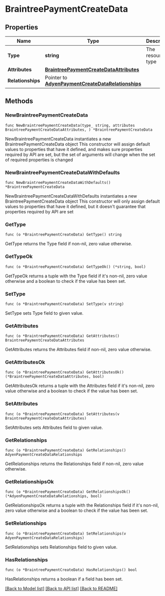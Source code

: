 # BraintreePaymentCreateData

## Properties

Name | Type | Description | Notes
------------ | ------------- | ------------- | -------------
**Type** | **string** | The resource&#39;s type | 
**Attributes** | [**BraintreePaymentCreateDataAttributes**](BraintreePaymentCreateDataAttributes.md) |  | 
**Relationships** | Pointer to [**AdyenPaymentCreateDataRelationships**](AdyenPaymentCreateDataRelationships.md) |  | [optional] 

## Methods

### NewBraintreePaymentCreateData

`func NewBraintreePaymentCreateData(type_ string, attributes BraintreePaymentCreateDataAttributes, ) *BraintreePaymentCreateData`

NewBraintreePaymentCreateData instantiates a new BraintreePaymentCreateData object
This constructor will assign default values to properties that have it defined,
and makes sure properties required by API are set, but the set of arguments
will change when the set of required properties is changed

### NewBraintreePaymentCreateDataWithDefaults

`func NewBraintreePaymentCreateDataWithDefaults() *BraintreePaymentCreateData`

NewBraintreePaymentCreateDataWithDefaults instantiates a new BraintreePaymentCreateData object
This constructor will only assign default values to properties that have it defined,
but it doesn't guarantee that properties required by API are set

### GetType

`func (o *BraintreePaymentCreateData) GetType() string`

GetType returns the Type field if non-nil, zero value otherwise.

### GetTypeOk

`func (o *BraintreePaymentCreateData) GetTypeOk() (*string, bool)`

GetTypeOk returns a tuple with the Type field if it's non-nil, zero value otherwise
and a boolean to check if the value has been set.

### SetType

`func (o *BraintreePaymentCreateData) SetType(v string)`

SetType sets Type field to given value.


### GetAttributes

`func (o *BraintreePaymentCreateData) GetAttributes() BraintreePaymentCreateDataAttributes`

GetAttributes returns the Attributes field if non-nil, zero value otherwise.

### GetAttributesOk

`func (o *BraintreePaymentCreateData) GetAttributesOk() (*BraintreePaymentCreateDataAttributes, bool)`

GetAttributesOk returns a tuple with the Attributes field if it's non-nil, zero value otherwise
and a boolean to check if the value has been set.

### SetAttributes

`func (o *BraintreePaymentCreateData) SetAttributes(v BraintreePaymentCreateDataAttributes)`

SetAttributes sets Attributes field to given value.


### GetRelationships

`func (o *BraintreePaymentCreateData) GetRelationships() AdyenPaymentCreateDataRelationships`

GetRelationships returns the Relationships field if non-nil, zero value otherwise.

### GetRelationshipsOk

`func (o *BraintreePaymentCreateData) GetRelationshipsOk() (*AdyenPaymentCreateDataRelationships, bool)`

GetRelationshipsOk returns a tuple with the Relationships field if it's non-nil, zero value otherwise
and a boolean to check if the value has been set.

### SetRelationships

`func (o *BraintreePaymentCreateData) SetRelationships(v AdyenPaymentCreateDataRelationships)`

SetRelationships sets Relationships field to given value.

### HasRelationships

`func (o *BraintreePaymentCreateData) HasRelationships() bool`

HasRelationships returns a boolean if a field has been set.


[[Back to Model list]](../README.md#documentation-for-models) [[Back to API list]](../README.md#documentation-for-api-endpoints) [[Back to README]](../README.md)


